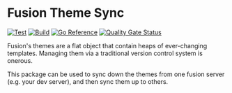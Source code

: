 # Fusion Theme Sync

[![Test](https://github.com/Viostream/fusion-theme-sync/actions/workflows/test.yml/badge.svg)](https://github.com/Viostream/fusion-theme-sync/actions/workflows/test.yml)
[![Build](https://github.com/Viostream/fusion-theme-sync/actions/workflows/build.yml/badge.svg)](https://github.com/Viostream/fusion-theme-sync/actions/workflows/build.yml)
[![Go Reference](https://pkg.go.dev/badge/github.com/viostream/fusion-theme-sync/.svg)](https://pkg.go.dev/github.com/viostream/fusion-theme-sync/)
[![Quality Gate Status](https://sonarcloud.io/api/project_badges/measure?project=Viostream_fusion-theme-sync&metric=alert_status)](https://sonarcloud.io/summary/new_code?id=Viostream_fusion-theme-sync)

Fusion's themes are a flat object that contain heaps of ever-changing
templates. Managing them via a traditional version control system is onerous.

This package can be used to sync down the themes from one fusion server (e.g.
your dev server), and then sync them up to others.
